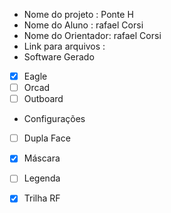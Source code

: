 - Nome do projeto : Ponte H 
- Nome do Aluno : rafael Corsi
- Nome do Orientador: rafael Corsi
- Link para arquivos : 
- Software Gerado 
 - [x] Eagle
 - [ ] Orcad
 - [ ] Outboard
- Configurações
- [ ] Dupla Face  
- [x] Máscara 
- [ ] Legenda
- [x] Trilha RF

